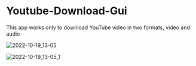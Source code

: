 # Youtube-Download-Gui
This app works only to download YouTube video in two formats, video and audio


![2022-10-19_13-05](https://user-images.githubusercontent.com/103091079/196781696-ff3bc3cc-3d66-4382-8571-ad9eb4864265.png)

![2022-10-19_13-05_1](https://user-images.githubusercontent.com/103091079/196781702-71a41532-9576-4bde-bd2f-abe70965d06a.png)

